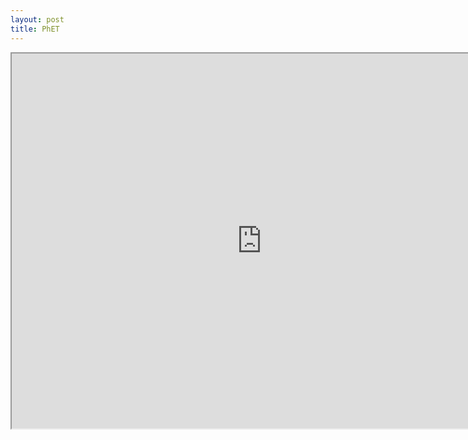 ```yaml
---
layout: post
title: PhET
---
```


<iframe src="https://phet.colorado.edu/sims/html/vector-addition-equations/latest/vector-addition-equations_en.html"
        width="800"
        height="600"
        allowfullscreen>
</iframe>